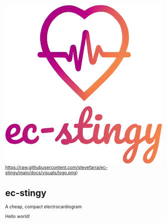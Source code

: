 ![Project logo](https://raw.githubusercontent.com/stevefarra/ec-stingy/main/docs/visuals/logo.png)https://raw.githubusercontent.com/stevefarra/ec-stingy/main/docs/visuals/logo.png)

# ec-stingy
A cheap, compact electrocardiogram

Hello world!
